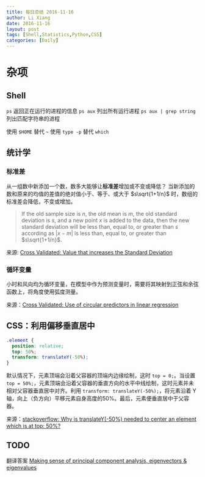 ```yaml
---
title: 每日总结 2016-11-16
author: Li Xiang
date: 2016-11-16
layout: post
tags: [Shell,Statistics,Python,CSS]
categories: [Daily]
---
```


# 杂项

## Shell

`ps` 返回正在运行的进程的信息
`ps aux` 列出所有运行进程
`ps aux | grep string` 列出匹配字符串的进程

使用 `$HOME` 替代 `~`
使用 `type -p` 替代 `which`

## 统计学

### 标准差

从一组数中新添加一个数，数多大能够让**标准差**增加或不变或降低？
当新添加的数和原来的均值的差值的绝对值小于、等于、或大于 $s\sqrt{1+1/n}$ 时，数组的标准差会降低，不变或增加。

> If the old sample size is $n$, the old mean is $m$, the old standard deviation is $s$, and a new point $x$ is added to the data, then the new standard deviation will be less than, equal to, or greater than $s$ according as $|x−m|$ is less than, equal to, or greater than $s\sqrt{1+1/n}$.

来源: [Cross Validated: Value that increases the Standard Deviation](http://stats.stackexchange.com/questions/73498/value-that-increases-the-standard-deviation?rq=1)

### 循环变量

小时和风向均为循环变量，在模型中作为预测变量时，需要将其映射到正弦和余弦函数上，将角度使用弧度测量。

来源：[Cross Validated: Use of circular predictors in linear regression](http://stats.stackexchange.com/questions/148380/use-of-circular-predictors-in-linear-regression)

## CSS：利用偏移垂直居中

``` css
.element {
  position: relative;
  top: 50%;
  transform: translateY(-50%);
}
```

默认情况下，元素顶端会沿着父容器的顶端内边缘绘制，这时 `top = 0;`。当设置 `top = 50%;`，元素顶端会沿着父容器的垂直方向的水平中线绘制，这时元素并未相对父容器垂直居中对齐。利用 `transform: translateY(-50%);`，将元素沿着 Y 轴，向上（负方向）平移元素自身高度的50%。最后，元素便垂直居中于父容器。

来源：[stackoverflow: Why is translateY(-50%) needed to center an element which is at top: 50%?](http://stackoverflow.com/questions/40530101/why-is-translatey-50-needed-to-center-an-element-which-is-at-top-50)

## TODO

翻译答案 [Making sense of principal component analysis, eigenvectors & eigenvalues](http://stats.stackexchange.com/questions/2691/making-sense-of-principal-component-analysis-eigenvectors-eigenvalues)
